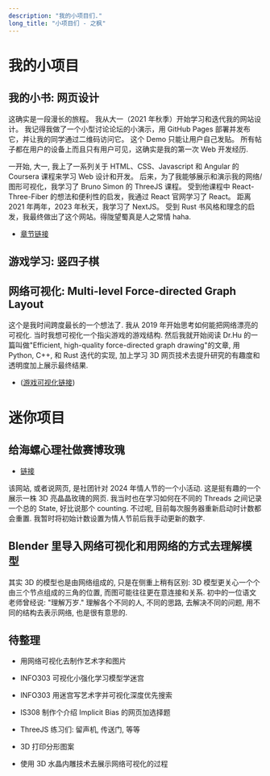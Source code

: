```yaml
---
description: "我的小项目们."
long_title: "小项目们 - 之枫"
---
```


# 我的小项目

## 我的小书: 网页设计

这确实是一段漫长的旅程。 我从大一（2021 年秋季）开始学习和迭代我的网站设计。 我记得我做了一个小型讨论论坛的小演示，用 GitHub Pages 部署并发布它，并让我的同学通过二维码访问它。 这个 Demo 只能让用户自己发贴。 所有帖子都在用户的设备上而且只有用户可见，这确实是我的第一次 Web 开发经历.

一开始, 大一, 我上了一系列关于 HTML、CSS、Javascript 和 Angular 的 Coursera 课程来学习 Web 设计和开发。 后来，为了我能够展示和演示我的网络/图形可视化，我学习了 Bruno Simon 的 ThreeJS 课程。 受到他课程中 React-Three-Fiber 的想法和便利性的启发，我通过 React 官网学习了 React。 距离 2021 年两年，2023 年秋天，我学习了 NextJS。 受到 Rust 书风格和理念的启发，我最终做出了这个网站。得陇望蜀真是人之常情 haha.

- [章节链接](/projects/mdbook/)

## 游戏学习: 竖四子棋

## 网络可视化: Multi-level Force-directed Graph Layout

这个是我时间跨度最长的一个想法了. 我从 2019 年开始思考如何能把网络漂亮的可视化. 当时我想可视化一个指尖游戏的游戏结构. 然后我就开始阅读 Dr.Hu 的一篇叫做"Efficient, high-quality force-directed graph drawing"的文章, 用 Python, C++, 和 Rust 迭代的实现, 加上学习 3D 网页技术去提升研究的有趣度和透明度加上展示最终结果.

- ([游戏可视化链接](/demos/1111game/))

# 迷你项目

## 给海螺心理社做赛博玫瑰

- [链接](https://uiuc.hailuoxinli.com/)

该网站, 或者说网页, 是社团针对 2024 年情人节的一个小活动. 这是挺有趣的一个展示一株 3D 亮晶晶玫瑰的网页. 我当时也在学习如何在不同的 Threads 之间记录一个总的 State, 好比说那个 counting. 不过呢, 目前每次服务器重新启动时计数都会重置. 我暂时将初始计数设置为情人节前后我手动更新的数字.

## Blender 里导入网络可视化和用网络的方式去理解模型

其实 3D 的模型也是由网络组成的, 只是在侧重上稍有区别: 3D 模型更关心一个个由三个节点组成的三角的位置, 而图可能往往更在意连接和关系. 初中的一位语文老师曾经说: "理解万岁." 理解各个不同的人, 不同的思路, 去解决不同的问题, 用不同的结构去表示网络, 也是很有意思的.

## 待整理

- 用网络可视化去制作艺术字和图片

- INFO303 可视化小强化学习模型学迷宫

- INFO303 用迷宫写艺术字并可视化深度优先搜索

- IS308 制作个介绍 Implicit Bias 的网页加选择题

- ThreeJS 练习们: 留声机, 传送门, 等等

- 3D 打印分形图案

- 使用 3D 水晶内雕技术去展示网络可视化的过程
